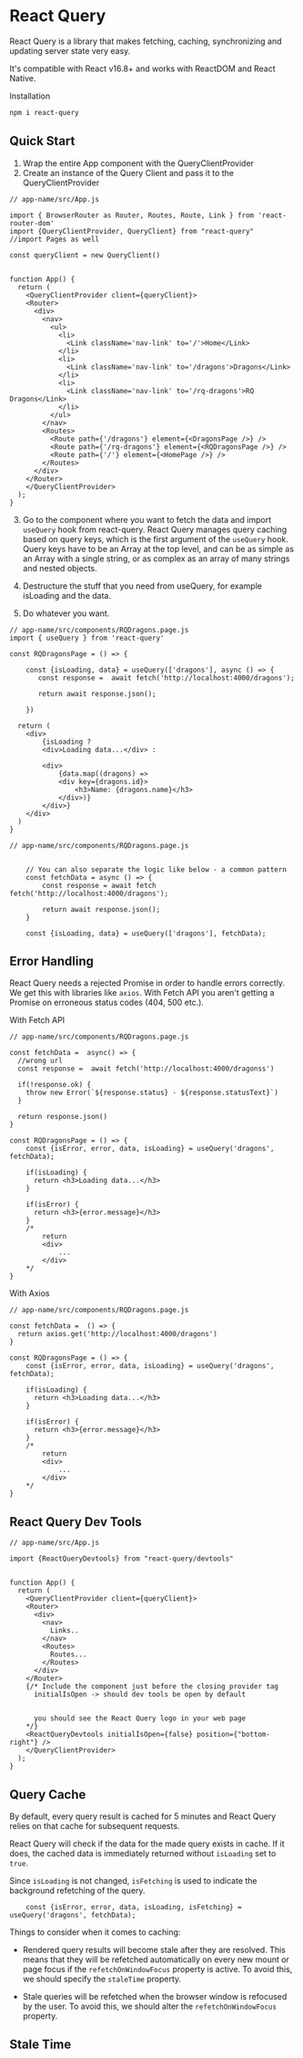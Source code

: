 # React Query

React Query is a library that makes fetching, caching, synchronizing and updating server state very easy.

It's compatible with React v16.8+ and works with ReactDOM and React Native.

Installation

```bash
npm i react-query
```

## Quick Start

1. Wrap the entire App component with the QueryClientProvider
2. Create an instance of the Query Client and pass it to the QueryClientProvider

```JSX
// app-name/src/App.js

import { BrowserRouter as Router, Routes, Route, Link } from 'react-router-dom'
import {QueryClientProvider, QueryClient} from "react-query"
//import Pages as well

const queryClient = new QueryClient()


function App() {
  return (
    <QueryClientProvider client={queryClient}>
    <Router>
      <div>
        <nav>
          <ul>
            <li>
              <Link className='nav-link' to='/'>Home</Link>
            </li>
            <li>
              <Link className='nav-link' to='/dragons'>Dragons</Link>
            </li>
            <li>
              <Link className='nav-link' to='/rq-dragons'>RQ Dragons</Link>
            </li>
          </ul>
        </nav>
        <Routes>
          <Route path={'/dragons'} element={<DragonsPage />} />
          <Route path={'/rq-dragons'} element={<RQDragonsPage />} />
          <Route path={'/'} element={<HomePage />} />
        </Routes>
      </div>
    </Router>
    </QueryClientProvider>
  );
}
```

3. Go to the component where you want to fetch the data and import `useQuery` hook from react-query. React Query manages query caching based on query keys, which is the first argument of the `useQuery` hook. Query keys have to be an Array at the top level, and can be as simple as an Array with a single string, or as complex as an array of many strings and nested objects.

4. Destructure the stuff that you need from useQuery, for example isLoading and the data.

5. Do whatever you want.

```JSX
// app-name/src/components/RQDragons.page.js
import { useQuery } from 'react-query'

const RQDragonsPage = () => {

    const {isLoading, data} = useQuery(['dragons'], async () => {
       const response =  await fetch('http://localhost:4000/dragons');

       return await response.json();

    })

  return (
    <div>
        {isLoading ?
        <div>Loading data...</div> :

        <div>
            {data.map((dragons) =>
            <div key={dragons.id}>
                <h3>Name: {dragons.name}</h3>
            </div>)}
        </div>}
    </div>
  )
}
```

```JSX
// app-name/src/components/RQDragons.page.js


    // You can also separate the logic like below - a common pattern
    const fetchData = async () => {
        const response = await fetch fetch('http://localhost:4000/dragons');

        return await response.json();
    }

    const {isLoading, data} = useQuery(['dragons'], fetchData);
```

## Error Handling

React Query needs a rejected Promise in order to handle errors correctly. We get this with libraries like `axios`. With Fetch API you aren't getting a Promise on erroneous status codes (404, 500 etc.).

With Fetch API

```JSX
// app-name/src/components/RQDragons.page.js

const fetchData =  async() => {
  //wrong url
  const response =  await fetch('http://localhost:4000/dragonss')

  if(!response.ok) {
    throw new Error(`${response.status} - ${response.statusText}`)
  }

  return response.json()
}

const RQDragonsPage = () => {
    const {isError, error, data, isLoading} = useQuery('dragons', fetchData);

    if(isLoading) {
      return <h3>Loading data...</h3>
    }

    if(isError) {
      return <h3>{error.message}</h3>
    }
    /*
        return
        <div>
            ...
        </div>
    */
}
```

With Axios

```JSX
// app-name/src/components/RQDragons.page.js

const fetchData =  () => {
  return axios.get('http://localhost:4000/dragons')
}

const RQDragonsPage = () => {
    const {isError, error, data, isLoading} = useQuery('dragons', fetchData);

    if(isLoading) {
      return <h3>Loading data...</h3>
    }

    if(isError) {
      return <h3>{error.message}</h3>
    }
    /*
        return
        <div>
            ...
        </div>
    */
}
```

## React Query Dev Tools

```JSX
// app-name/src/App.js

import {ReactQueryDevtools} from "react-query/devtools"


function App() {
  return (
    <QueryClientProvider client={queryClient}>
    <Router>
      <div>
        <nav>
          Links..
        </nav>
        <Routes>
          Routes...
        </Routes>
      </div>
    </Router>
    {/* Include the component just before the closing provider tag
      initialIsOpen -> should dev tools be open by default


      you should see the React Query logo in your web page
    */}
    <ReactQueryDevtools initialIsOpen={false} position={"bottom-right"} />
    </QueryClientProvider>
  );
}
```

## Query Cache

By default, every query result is cached for 5 minutes and React Query relies on that cache for subsequent requests.

React Query will check if the data for the made query exists in cache. If it does, the cached data is immediately returned without `isLoading` set to `true`.

Since `isLoading` is not changed, `isFetching` is used to indicate the background refetching of the query.

```JSX
    const {isError, error, data, isLoading, isFetching} = useQuery('dragons', fetchData);
```

Things to consider when it comes to caching:

- Rendered query results will become stale after they are resolved. This means that they will be refetched automatically on every new mount or page focus if the `refetchOnWindowFocus` property is active. To avoid this, we should specify the `staleTime` property.

- Stale queries will be refetched when the browser window is refocused by the user. To avoid this, we should alter the `refetchOnWindowFocus` property.

## Stale Time

